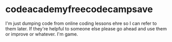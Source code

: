 # codeacademyfreecodecampsave
I'm just dumping code from online coding lessons ehre so I can refer to them later. If they're helpful to someone else 
please go ahead and use them or improve or whatever. I'm game.
